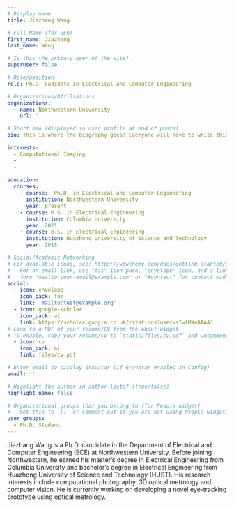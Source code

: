 ```yaml
---
# Display name
title: Jiazhang Wang

# Full Name (for SEO)
first_name: Jiazhang
last_name: Wang

# Is this the primary user of the site?
superuser: false

# Role/position
role: Ph.D. Cadidate in Electrical and Computer Engineering

# Organizations/Affiliations
organizations:
  - name: Northwestern University
    url: ''

# Short bio (displayed in user profile at end of posts)
bio: This is where the biography goes! Everyone will have to write this.

interests:
  - Computational Imaging
  - 
  - 
  
education:
  courses:
    - course:  Ph.D. in Electrical and Computer Engineering
      institution: Northwestern University
      year: present
    - course: M.S. in Electrical Engineering
      institution: Columbia University
      year: 2021
    - course: B.S. in Electrical Engineering
      institution: Huazhong University of Science and Technology
      year: 2018

# Social/Academic Networking
# For available icons, see: https://wowchemy.com/docs/getting-started/page-builder/#icons
#   For an email link, use "fas" icon pack, "envelope" icon, and a link in the
#   form "mailto:your-email@example.com" or "#contact" for contact widget.
social:
  - icon: envelope
    icon_pack: fas
    link: 'mailto:test@example.org'
  - icon: google-scholar
    icon_pack: ai
    link: https://scholar.google.co.uk/citations?user=sIwtMXoAAAAJ
# Link to a PDF of your resume/CV from the About widget.
# To enable, copy your resume/CV to `static/files/cv.pdf` and uncomment the lines below.
  - icon: cv
    icon_pack: ai
    link: files/cv.pdf

# Enter email to display Gravatar (if Gravatar enabled in Config)
email: ''

# Highlight the author in author lists? (true/false)
highlight_name: false

# Organizational groups that you belong to (for People widget)
#   Set this to `[]` or comment out if you are not using People widget.
user_groups:
  - Ph.D. Student
---
```


Jiazhang Wang is a Ph.D. candidate in the Department of Electrical and Computer Engineering (ECE) at Northwestern University. Before joining Northwestern, he earned his master’s degree in Electrical Engineering from Columbia University and bachelor’s degree in Electrical Engineering from Huazhong University of Science and Technology (HUST). His research interests include computational photography, 3D optical metrology and computer vision. He is currently working on developing a novel eye-tracking prototype using optical metrology.


